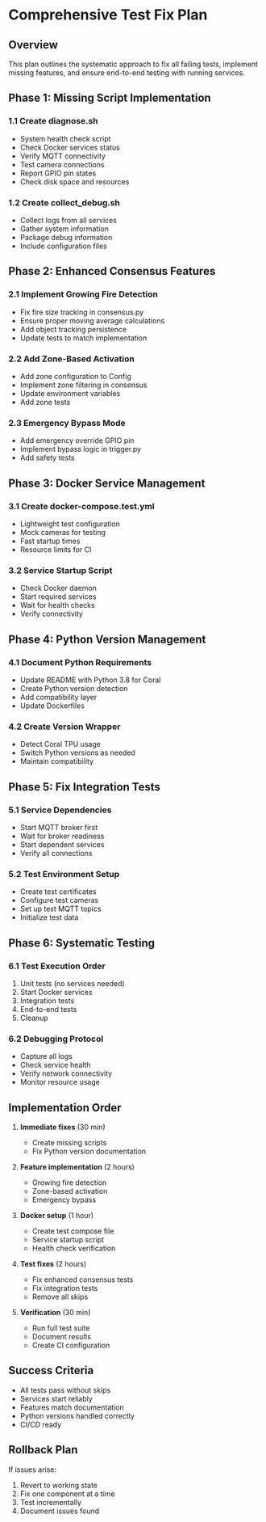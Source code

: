 # Comprehensive Test Fix Plan

## Overview
This plan outlines the systematic approach to fix all failing tests, implement missing features, and ensure end-to-end testing with running services.

## Phase 1: Missing Script Implementation

### 1.1 Create diagnose.sh
- System health check script
- Check Docker services status
- Verify MQTT connectivity
- Test camera connections
- Report GPIO pin states
- Check disk space and resources

### 1.2 Create collect_debug.sh
- Collect logs from all services
- Gather system information
- Package debug information
- Include configuration files

## Phase 2: Enhanced Consensus Features

### 2.1 Implement Growing Fire Detection
- Fix fire size tracking in consensus.py
- Ensure proper moving average calculations
- Add object tracking persistence
- Update tests to match implementation

### 2.2 Add Zone-Based Activation
- Add zone configuration to Config
- Implement zone filtering in consensus
- Update environment variables
- Add zone tests

### 2.3 Emergency Bypass Mode
- Add emergency override GPIO pin
- Implement bypass logic in trigger.py
- Add safety tests

## Phase 3: Docker Service Management

### 3.1 Create docker-compose.test.yml
- Lightweight test configuration
- Mock cameras for testing
- Fast startup times
- Resource limits for CI

### 3.2 Service Startup Script
- Check Docker daemon
- Start required services
- Wait for health checks
- Verify connectivity

## Phase 4: Python Version Management

### 4.1 Document Python Requirements
- Update README with Python 3.8 for Coral
- Create Python version detection
- Add compatibility layer
- Update Dockerfiles

### 4.2 Create Version Wrapper
- Detect Coral TPU usage
- Switch Python versions as needed
- Maintain compatibility

## Phase 5: Fix Integration Tests

### 5.1 Service Dependencies
- Start MQTT broker first
- Wait for broker readiness
- Start dependent services
- Verify all connections

### 5.2 Test Environment Setup
- Create test certificates
- Configure test cameras
- Set up test MQTT topics
- Initialize test data

## Phase 6: Systematic Testing

### 6.1 Test Execution Order
1. Unit tests (no services needed)
2. Start Docker services
3. Integration tests
4. End-to-end tests
5. Cleanup

### 6.2 Debugging Protocol
- Capture all logs
- Check service health
- Verify network connectivity
- Monitor resource usage

## Implementation Order

1. **Immediate fixes** (30 min)
   - Create missing scripts
   - Fix Python version documentation

2. **Feature implementation** (2 hours)
   - Growing fire detection
   - Zone-based activation
   - Emergency bypass

3. **Docker setup** (1 hour)
   - Create test compose file
   - Service startup script
   - Health check verification

4. **Test fixes** (2 hours)
   - Fix enhanced consensus tests
   - Fix integration tests
   - Remove all skips

5. **Verification** (30 min)
   - Run full test suite
   - Document results
   - Create CI configuration

## Success Criteria

- All tests pass without skips
- Services start reliably
- Features match documentation
- Python versions handled correctly
- CI/CD ready

## Rollback Plan

If issues arise:
1. Revert to working state
2. Fix one component at a time
3. Test incrementally
4. Document issues found